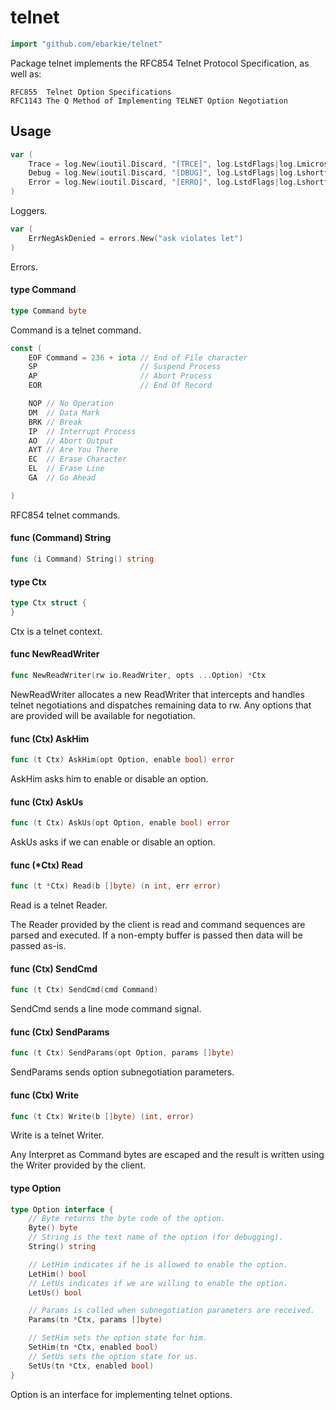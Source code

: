 # telnet

```go
import "github.com/ebarkie/telnet"
```

Package telnet implements the RFC854 Telnet Protocol Specification, as well as:

    RFC855  Telnet Option Specifications
    RFC1143 The Q Method of Implementing TELNET Option Negotiation

## Usage

```go
var (
	Trace = log.New(ioutil.Discard, "[TRCE]", log.LstdFlags|log.Lmicroseconds|log.Lshortfile)
	Debug = log.New(ioutil.Discard, "[DBUG]", log.LstdFlags|log.Lshortfile)
	Error = log.New(ioutil.Discard, "[ERRO]", log.LstdFlags|log.Lshortfile)
)
```
Loggers.

```go
var (
	ErrNegAskDenied = errors.New("ask violates let")
)
```
Errors.

#### type Command

```go
type Command byte
```

Command is a telnet command.

```go
const (
	EOF Command = 236 + iota // End of File character
	SP                       // Suspend Process
	AP                       // Abort Process
	EOR                      // End Of Record

	NOP // No Operation
	DM  // Data Mark
	BRK // Break
	IP  // Interrupt Process
	AO  // Abort Output
	AYT // Are You There
	EC  // Erase Character
	EL  // Erase Line
	GA  // Go Ahead

)
```
RFC854 telnet commands.

#### func (Command) String

```go
func (i Command) String() string
```

#### type Ctx

```go
type Ctx struct {
}
```

Ctx is a telnet context.

#### func  NewReadWriter

```go
func NewReadWriter(rw io.ReadWriter, opts ...Option) *Ctx
```
NewReadWriter allocates a new ReadWriter that intercepts and handles telnet
negotiations and dispatches remaining data to rw. Any options that are provided
will be available for negotiation.

#### func (Ctx) AskHim

```go
func (t Ctx) AskHim(opt Option, enable bool) error
```
AskHim asks him to enable or disable an option.

#### func (Ctx) AskUs

```go
func (t Ctx) AskUs(opt Option, enable bool) error
```
AskUs asks if we can enable or disable an option.

#### func (*Ctx) Read

```go
func (t *Ctx) Read(b []byte) (n int, err error)
```
Read is a telnet Reader.

The Reader provided by the client is read and command sequences are parsed and
executed. If a non-empty buffer is passed then data will be passed as-is.

#### func (Ctx) SendCmd

```go
func (t Ctx) SendCmd(cmd Command)
```
SendCmd sends a line mode command signal.

#### func (Ctx) SendParams

```go
func (t Ctx) SendParams(opt Option, params []byte)
```
SendParams sends option subnegotiation parameters.

#### func (Ctx) Write

```go
func (t Ctx) Write(b []byte) (int, error)
```
Write is a telnet Writer.

Any Interpret as Command bytes are escaped and the result is written using the
Writer provided by the client.

#### type Option

```go
type Option interface {
	// Byte returns the byte code of the option.
	Byte() byte
	// String is the text name of the option (for debugging).
	String() string

	// LetHim indicates if he is allowed to enable the option.
	LetHim() bool
	// LetUs indicates if we are willing to enable the option.
	LetUs() bool

	// Params is called when subnegotiation parameters are received.
	Params(tn *Ctx, params []byte)

	// SetHim sets the option state for him.
	SetHim(tn *Ctx, enabled bool)
	// SetUs sets the option state for us.
	SetUs(tn *Ctx, enabled bool)
}
```

Option is an interface for implementing telnet options.
